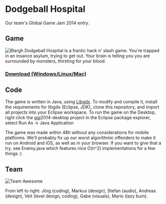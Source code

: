Dodgeball Hospital
==================
Our team's Global Game Jam 2014 entry. 

## Game
![Blargh](http://globalgamejam.org/sites/default/files/styles/game_sidebar__wide_2x/public/game/featured_image/gameover-screen.png?itok=1HL9ubIF)
Dodgeball Hospital is a frantic hack n' slash game. You're trapped in an insance asylum, trying to get out. Your brain is telling you you are surrounded by monsters, thirsting for your blood. 

### [Download (Windows/Linux/Mac)](http://libgdx.badlogicgames.com/downloads/dodgeball-hospital.jar)

## Code
The game is written in Java, using [Libgdx](http://libgdx.badlogicgames.com). To modify and compile it, install the requirements for libgdx (Eclipse, JDK), clone this repository, and import all projects into your Eclipse workspace. To run the game on the Desktop, right click the ggj2014-desktop project in the Eclipse package explorer, select Run As -> Java Application

The game was made within 48h without any considerations for mobile platforms. We'll probably fix up our worst algorithmic offenders to make it run on Android and iOS, as well as in your browser. If you want to give that a try, see Enemy.java which features nice O(n^2) implementations for a few things :)

## Team
![Team Awesome](http://www.badlogicgames.com/wordpress/wp-content/uploads/2014/01/teamawesome.jpg)

From left to right: Jörg (coding), Markus (design), Stefan (audio), Andreas (design), Veit (level design, coding), Gabe (visuals), Mario (lazy bum).
